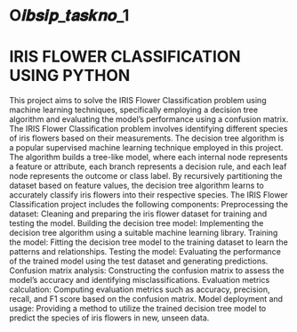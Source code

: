 # O𝒊𝒃𝒔𝒊𝒑_𝒕𝒂𝒔𝒌𝒏𝒐_1
# **IRIS FLOWER CLASSIFICATION USING PYTHON**

This project aims to solve the IRIS Flower Classification problem using machine learning techniques, specifically employing a decision tree algorithm and evaluating the model’s performance using a confusion matrix. The IRIS Flower Classification problem involves identifying different species of iris flowers based on their measurements. The decision tree algorithm is a popular supervised machine learning technique employed in this project. The algorithm builds a tree-like model, where each internal node represents a feature or attribute, each branch represents a decision rule, and each leaf node represents the outcome or class label. By recursively partitioning the dataset based on feature values, the decision tree algorithm learns to accurately classify iris flowers into their respective species. The IRIS Flower Classification project includes the following components: Preprocessing the dataset: Cleaning and preparing the iris flower dataset for training and testing the model. Building the decision tree model: Implementing the decision tree algorithm using a suitable machine learning library. Training the model: Fitting the decision tree model to the training dataset to learn the patterns and relationships. Testing the model: Evaluating the performance of the trained model using the test dataset and generating predictions. Confusion matrix analysis: Constructing the confusion matrix to assess the model’s accuracy and identifying misclassifications. Evaluation metrics calculation: Computing evaluation metrics such as accuracy, precision, recall, and F1 score based on the confusion matrix. Model deployment and usage: Providing a method to utilize the trained decision tree model to predict the species of iris flowers in new, unseen data.

